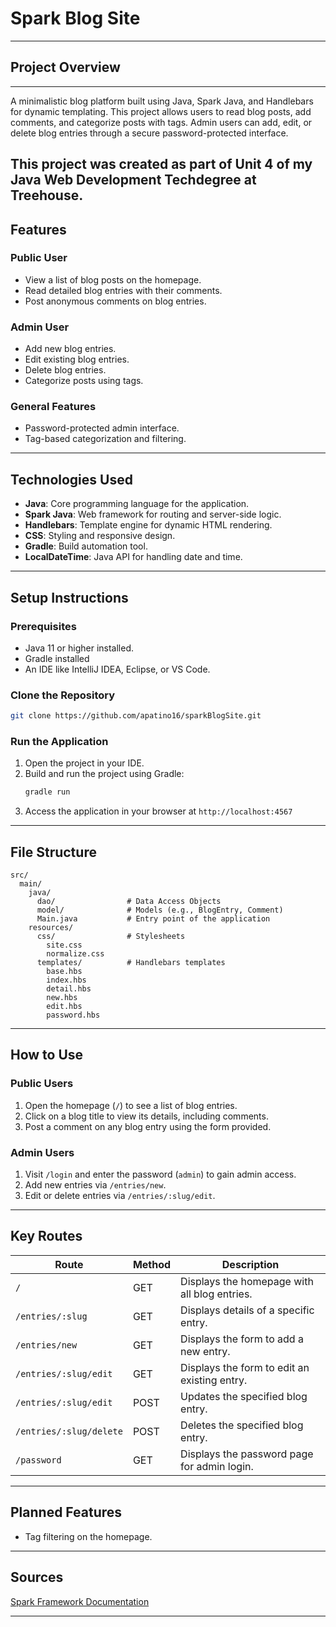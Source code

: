 # Spark Blog Site
---
## Project Overview
---
A minimalistic blog platform built using Java, Spark Java, and Handlebars for dynamic templating. This project allows users to read blog posts, add comments, and categorize posts with tags. Admin users can add, edit, or delete blog entries through a secure password-protected interface.

This project was created as part of Unit 4 of my Java Web Development Techdegree at Treehouse.
---

## **Features**

### **Public User**
- View a list of blog posts on the homepage.
- Read detailed blog entries with their comments.
- Post anonymous comments on blog entries.

### **Admin User**
- Add new blog entries.
- Edit existing blog entries.
- Delete blog entries.
- Categorize posts using tags.

### **General Features**
- Password-protected admin interface.
- Tag-based categorization and filtering.

---

## **Technologies Used**

- **Java**: Core programming language for the application.
- **Spark Java**: Web framework for routing and server-side logic.
- **Handlebars**: Template engine for dynamic HTML rendering.
- **CSS**: Styling and responsive design.
- **Gradle**: Build automation tool.
- **LocalDateTime**: Java API for handling date and time.

---

## **Setup Instructions**

### **Prerequisites**
- Java 11 or higher installed.
- Gradle installed
- An IDE like IntelliJ IDEA, Eclipse, or VS Code.

### **Clone the Repository**
```bash
git clone https://github.com/apatino16/sparkBlogSite.git
```

### **Run the Application**
1. Open the project in your IDE.
2. Build and run the project using Gradle:
   ```bash
   gradle run
   ```
3. Access the application in your browser at `http://localhost:4567`

---

## **File Structure**

```
src/
  main/
    java/
      dao/                # Data Access Objects
      model/              # Models (e.g., BlogEntry, Comment)
      Main.java           # Entry point of the application
    resources/
      css/                # Stylesheets
        site.css
        normalize.css
      templates/          # Handlebars templates
        base.hbs
        index.hbs
        detail.hbs
        new.hbs
        edit.hbs
        password.hbs
```

---

## **How to Use**

### **Public Users**
1. Open the homepage (`/`) to see a list of blog entries.
2. Click on a blog title to view its details, including comments.
3. Post a comment on any blog entry using the form provided.

### **Admin Users**
1. Visit `/login` and enter the password (`admin`) to gain admin access.
2. Add new entries via `/entries/new`.
3. Edit or delete entries via `/entries/:slug/edit`.

---

## **Key Routes**

| Route                   | Method | Description                                    |
|-------------------------|--------|------------------------------------------------|
| `/`                     | GET    | Displays the homepage with all blog entries.  |
| `/entries/:slug`        | GET    | Displays details of a specific entry.         |
| `/entries/new`          | GET    | Displays the form to add a new entry.         |
| `/entries/:slug/edit`   | GET    | Displays the form to edit an existing entry.  |
| `/entries/:slug/edit`   | POST   | Updates the specified blog entry.             |
| `/entries/:slug/delete` | POST   | Deletes the specified blog entry.             |
| `/password`             | GET    | Displays the password page for admin login.   |

---

## **Planned Features**
- Tag filtering on the homepage.

---

## **Sources**
[Spark Framework Documentation](https://web.archive.org/web/20240205075950/http://sparkjava.com/documentation#getting-started)

---

 
